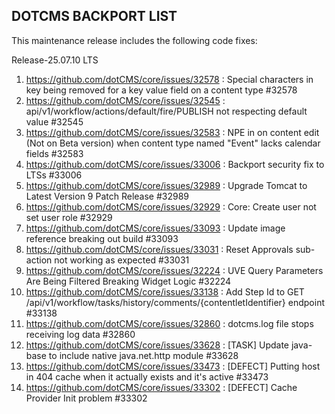 ## DOTCMS BACKPORT LIST

This maintenance release includes the following code fixes:

Release-25.07.10 LTS

1. https://github.com/dotCMS/core/issues/32578 : Special characters in key being removed for a key value field on a content type #32578
2. https://github.com/dotCMS/core/issues/32545 : api/v1/workflow/actions/default/fire/PUBLISH not respecting default value #32545
3. https://github.com/dotCMS/core/issues/32583 : NPE in on content edit (Not on Beta version) when content type named "Event" lacks calendar fields #32583
4. https://github.com/dotCMS/core/issues/33006 : Backport security fix to LTSs #33006
5. https://github.com/dotCMS/core/issues/32989 : Upgrade Tomcat to Latest Version 9 Patch Release #32989
6. https://github.com/dotCMS/core/issues/32929 : Core: Create user not set user role #32929
7. https://github.com/dotCMS/core/issues/33093 : Update image reference breaking out build #33093
8. https://github.com/dotCMS/core/issues/33031 : Reset Approvals sub-action not working as expected #33031
9. https://github.com/dotCMS/core/issues/32224 : UVE Query Parameters Are Being Filtered Breaking Widget Logic #32224
10. https://github.com/dotCMS/core/issues/33138 : Add Step Id to GET /api/v1/workflow/tasks/history/comments/{contentletIdentifier} endpoint #33138
11. https://github.com/dotCMS/core/issues/32860 : dotcms.log file stops receiving log data #32860
12. https://github.com/dotCMS/core/issues/33628 : [TASK] Update java-base to include native java.net.http module #33628
13. https://github.com/dotCMS/core/issues/33473 : [DEFECT] Putting host in 404 cache when it actually exists and it's active #33473
14. https://github.com/dotCMS/core/issues/33302 : [DEFECT] Cache Provider Init problem #33302